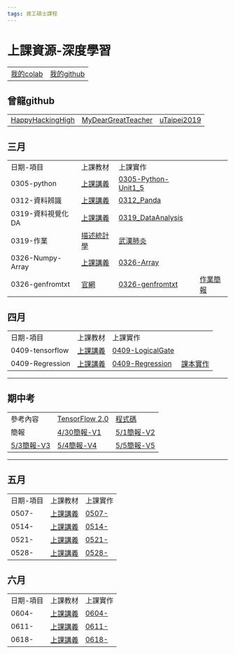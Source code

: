 ```yaml
---
tags: 資工碩士課程
---
```

# 上課資源-深度學習
<table>
    <tr>
        <td><a href="https://drive.google.com/drive/u/1/folders/1Ha8ZCcSur4HHxNS9fTE_t8AD7HBWKML6">我的colab</a></td>
        <td><a href="https://github.com/z8899852/DL">我的github</a></td>
    </tr>
</table>

## 曾龍github

<table>
    <tr>
        <td><a href="https://github.com/HappyHackingHigh">HappyHackingHigh</a></td>
        <td><a href="https://github.com/MyDearGreatTeacher">MyDearGreatTeacher</a></td>
        <td><a href="https://github.com/MyDearGreatTeacher/uTaipei2019">uTaipei2019</a></td>
    </tr>
</table>

## 三月

<table>

<tr>
<td>日期-項目</td>
<td>上課教材</td>
<td>上課實作</td>
</tr>

<tr>
    <td>0305-python</td>
    <td><a href="https://github.com/HappyHackingHigh/HappyPythonDay/tree/master/python">上課講義</a></td>
        <td><a href="https://github.com/z8899852/DL/blob/master/0305_Python_Unit1_5.ipynb">0305-Python-Unit1_5</a></td>
</tr>
<tr>
    <td>0312-資料辨識</td>
        <td><a href="https://github.com/PacktPublishing/Learning-Pandas-Second-Edition">上課講義</a></td>
        <td><a href="https://github.com/z8899852/DL/blob/master/0312_Panda.ipynb">0312_Panda</a></td>
</tr>
<tr>
    <td>0319-資料視覺化DA</td>
        <td><a href="https://github.com/MyDearGreatTeacher/AI4ALL/tree/master/%E8%B3%87%E6%96%99%E5%88%86%E6%9E%90">上課講義</a></td>
        <td><a href="https://github.com/z8899852/DL/blob/master/0319_DataAnalysis.ipynb">0319_DataAnalysis</a></td>
</tr>
<tr>
    <td>0319-作業</td>
        <td><a href="https://github.com/z8899852/DL/blob/master/0319_statistics.ipynb">描述統計學</a></td>
        <td><a href="https://github.com/z8899852/DL/blob/master/0319_covid19.ipynb">武漢肺炎</a></td>
</tr>
<tr>
    <td>0326-Numpy-Array</td>
        <td><a href="https://github.com/MyDearGreatTeacher/uTaipei2019/blob/master/PPT/1_1_numpy.pptx">上課講義</a></td>
        <td><a href="https://github.com/z8899852/DL/blob/master/0326_Array.ipynb">0326-Array</a></td>
</tr>
<tr>  
    <td>0326-genfromtxt</td>
        <td><a href="https://docs.scipy.org/doc/numpy/reference/generated/numpy.genfromtxt.html">官網</a></td>
        <td><a href="https://github.com/z8899852/DL/blob/master/0326_genfromtxt.ipynb">0326-genfromtxt</a></td>
        <td><a href="https://github.com/z8899852/DL/blob/master/4050C042-Numpy.pptx">作業簡報</a></td>
</tr>

</table>

## 四月

<table>

<tr>
<td>日期-項目</td>
<td>上課教材</td>
<td>上課實作</td>
</tr>

<tr>
    <td>0409-tensorflow</td>
        <td><a href="https://colab.research.google.com/drive/1X89YzTkyUS53xkabV6QShDJOMZzeds69#scrollTo=uFbw24htjYoU">上課講義</a></td>
        <td><a href="https://colab.research.google.com/drive/1BFETWIv0ndlnpjMcN5DS_xkLVaUC3fHP#scrollTo=SMfzTJG7xFHq">0409-LogicalGate</a></td>
</tr>
<tr>
    <td>0409-Regression</td>
        <td><a href="https://github.com/MyDearGreatTeacher/DL2020/blob/master/%E6%8E%A8%E8%96%A6%E6%95%99%E7%A7%91%E6%9B%B8.md">上課講義</a></td>
        <td><a href="https://github.com/z8899852/DL/blob/master/0409-Regression.md">0409-Regression</a></td>
        <td><a href="https://github.com/taipeitechmmslab/MMSLAB-TF2">課本實作</a></td>
</tr>


</table>

---

## 期中考

<table>

<tr>
    <td>參考內容</td>
        <td><a href="https://www.books.com.tw/products/0010847790?sloc=main">TensorFlow 2.0</a></td>
        <td><a href="https://github.com/taipeitechmmslab/MMSLAB-TF2
">程式碼</a></td>
</tr>
    <tr>
    <td>簡報</td>
        <td><a href="https://github.com/z8899852/DL/blob/master/%E6%9C%9F%E4%B8%AD%E5%A0%B1%E5%91%8A/4050C042-%E5%A4%9A%E9%A1%9E%E5%88%A5%E5%88%86%E9%A1%9E%E5%95%8F%E9%A1%8CV1.pptx">4/30簡報-V1</a></td>
        <td><a href="https://github.com/z8899852/DL/blob/master/%E6%9C%9F%E4%B8%AD%E5%A0%B1%E5%91%8A/4050C042-%E5%A4%9A%E9%A1%9E%E5%88%A5%E5%88%86%E9%A1%9E%E5%95%8F%E9%A1%8CV2.pptx">5/1簡報-V2</a></td>
</tr>
    <tr>
        <td><a href="https://github.com/z8899852/DL/blob/master/%E6%9C%9F%E4%B8%AD%E5%A0%B1%E5%91%8A/4050C042-%E5%A4%9A%E9%A1%9E%E5%88%A5%E5%88%86%E9%A1%9E%E5%95%8F%E9%A1%8CV3.pptx">5/3簡報-V3</a></td>
        <td><a href="https://github.com/z8899852/DL/blob/master/%E6%9C%9F%E4%B8%AD%E5%A0%B1%E5%91%8A/4050C042-%E5%A4%9A%E9%A1%9E%E5%88%A5%E5%88%86%E9%A1%9E%E5%95%8F%E9%A1%8CV4.pptx">5/4簡報-V4</a></td>
        <td><a href="https://github.com/z8899852/DL/blob/master/%E6%9C%9F%E4%B8%AD%E5%A0%B1%E5%91%8A/4050C042-%E5%A4%9A%E9%A1%9E%E5%88%A5%E5%88%86%E9%A1%9E%E5%95%8F%E9%A1%8CV5.pptx">5/5簡報-V5</a></td>
</tr>

</table>

---

## 五月

<table>

<tr>
<td>日期-項目</td>
<td>上課教材</td>
<td>上課實作</td>
</tr>

<tr>
    <td>0507-</td>
        <td><a href="">上課講義</a></td>
        <td><a href="">0507-</a></td>
</tr>
    <tr>
    <td>0514-</td>
        <td><a href="">上課講義</a></td>
        <td><a href="">0514-</a></td>
</tr>
<tr>
    <td>0521-</td>
        <td><a href="">上課講義</a></td>
        <td><a href="">0521-</a></td>
</tr>
<tr>
    <td>0528-</td>
        <td><a href="">上課講義</a></td>
        <td><a href="">0528-</a></td>
</tr>
</table>

## 六月

<table>

<tr>
<td>日期-項目</td>
<td>上課教材</td>
<td>上課實作</td>
</tr>

<tr>
    <td>0604-</td>
        <td><a href="">上課講義</a></td>
        <td><a href="">0604-</a></td>
</tr>
    <tr>
    <td>0611-</td>
        <td><a href="">上課講義</a></td>
        <td><a href="">0611-</a></td>
</tr>
<tr>
    <td>0618-</td>
        <td><a href="">上課講義</a></td>
        <td><a href="">0618-</a></td>
</tr>
</table>

